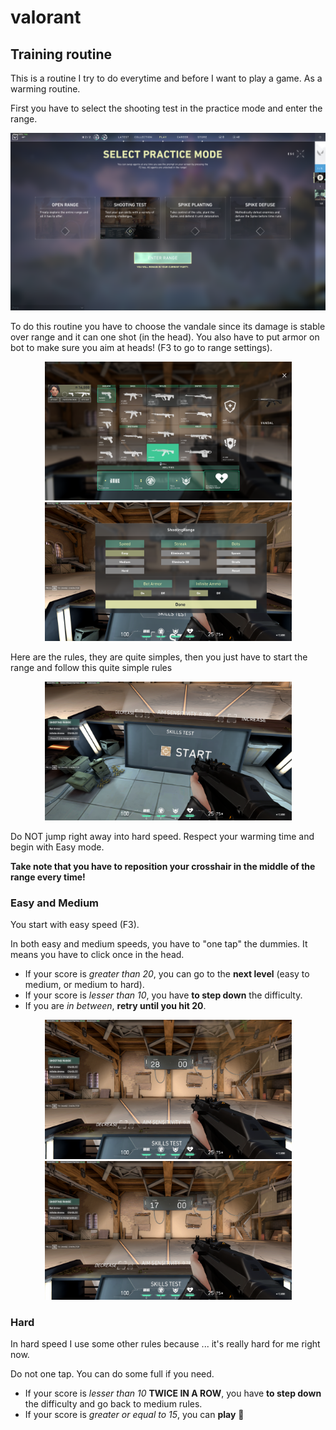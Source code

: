 # valorant

## Training routine

This is a routine I try to do everytime and before I want to play a game. As a warming routine.

First you have to select the shooting test in the practice mode and enter the range.

<p align="center">
  <img src="./imgs/1.png" width=800 />
</p>

To do this routine you have to choose the vandale since its damage is stable over range and it can one shot (in the head). You also have to put armor on bot to make sure you aim at heads! (F3 to go to range settings).

<p align="center">
  <img src="./imgs/2.png" width=395 />
  <img src="./imgs/3.png" width=395 />
</p>

Here are the rules, they are quite simples, then you just have to start the range and follow this quite simple rules

<p align="center">
  <img src="./imgs/4.png" width=395 />
</p>

Do NOT jump right away into hard speed. Respect your warming time and begin with Easy mode.

**Take note that you have to reposition your crosshair in the middle of the range every time!**

### Easy and Medium

You start with easy speed (F3).

In both easy and medium speeds, you have to "one tap" the dummies. It means you have to click once in the head.

- If your score is _greater than 20_, you can go to the **next level** (easy to medium, or medium to hard).
- If your score is _lesser than 10_, you have **to step down** the difficulty.
- If you are _in between_, **retry until you hit 20**.

<p align="center">
  <img src="./imgs/5.png" width=395 />
  <img src="./imgs/6.png" width=395 />
</p>

### Hard

In hard speed I use some other rules because ... it's really hard for me right now.

Do not one tap. You can do some full if you need.

- If your score is _lesser than 10_ **TWICE IN A ROW**, you have **to step down** the difficulty and go back to medium rules.
- If your score is _greater or equal to 15_, you can **play** 🎉
